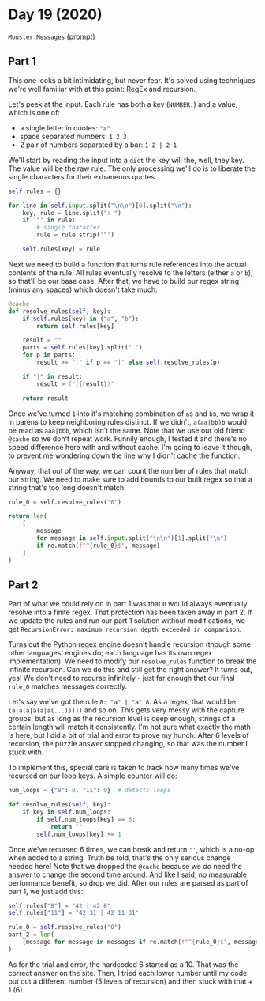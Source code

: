 # Day 19 (2020)

`Monster Messages` ([prompt](https://adventofcode.com/2020/day/19))

## Part 1

This one looks a bit intimidating, but never fear. It's solved using techniques we're well familiar with at this point: RegEx and recursion.

Let's peek at the input. Each rule has both a key (`NUMBER:`) and a value, which is one of:

- a single letter in quotes: `"a"`
- space separated numbers: `1 2 3`
- 2 pair of numbers separated by a bar: `1 2 | 2 1`

We'll start by reading the input into a `dict` the key will the, well, they key. The value will be the raw rule. The only processing we'll do is to liberate the single characters for their extraneous quotes.

```py
self.rules = {}

for line in self.input.split("\n\n")[0].split("\n"):
    key, rule = line.split(": ")
    if '"' in rule:
        # single character
        rule = rule.strip('"')

    self.rules[key] = rule
```

Next we need to build a function that turns rule references into the actual contents of the rule. All rules eventually resolve to the letters (either `a` or `b`), so that'll be our base case. After that, we have to build our regex string (minus any spaces) which doesn't take much:

```py
@cache
def resolve_rules(self, key):
    if self.rules[key] in ("a", "b"):
        return self.rules[key]

    result = ""
    parts = self.rules[key].split(" ")
    for p in parts:
        result += "|" if p == "|" else self.resolve_rules(p)

    if "|" in result:
        result = f"({result})"

    return result
```

Once we've turned `1` into it's matching combination of `a`s and `b`s, we wrap it in parens to keep neighboring rules distinct. If we didn't, `a(aa|bb)b` would be read as `aaa|bbb`, which isn't the same. Note that we use our old friend `@cache` so we don't repeat work. Funnily enough, I tested it and there's no speed difference here with and without cache. I'm going to leave it though, to prevent me wondering down the line why I didn't cache the function.

Anyway, that out of the way, we can count the number of rules that match our string. We need to make sure to add bounds to our built regex so that a string that's too long doesn't match:

```py
rule_0 = self.resolve_rules("0")

return len(
    [
        message
        for message in self.input.split("\n\n")[1].split("\n")
        if re.match(f"^{rule_0}$", message)
    ]
)
```

## Part 2

Part of what we could rely on in part 1 was that `0` would always eventually resolve into a finite regex. That protection has been taken away in part 2. If we update the rules and run our part 1 solution without modifications, we get `RecursionError: maximum recursion depth exceeded in comparison`.

Turns out the Python regex engine doesn't handle recursion (though some other languages' engines do; each language has its own regex implementation). We need to modify our `resolve_rules` function to break the infinite recursion. Can we do this and still get the right answer? It turns out, yes! We don't need to recurse infinitely - just far enough that our final `rule_0` matches messages correctly.

Let's say we've got the rule `8: "a" | "a" 8`. As a regex, that would be `(a|a(a|a(a|a(...)))))` and so on. This gets very messy with the capture groups, but as long as the recursion level is deep enough, strings of a certain length will match it consistently. I'm not sure what exactly the math is here, but I did a bit of trial and error to prove my hunch. After 6 levels of recursion, the puzzle answer stopped changing, so that was the number I stuck with.

To implement this, special care is taken to track how many times we've recursed on our loop keys. A simple counter will do:

```py
num_loops = {"8": 0, "11": 0}  # detects loops

def resolve_rules(self, key):
    if key in self.num_loops:
        if self.num_loops[key] == 6:
            return ""
        self.num_loops[key] += 1
```

Once we've recursed 6 times, we can break and return `''`, which is a no-op when added to a string. Truth be told, that's the only serious change needed here! Note that we dropped the `@cache` because we _do_ need the answer to change the second time around. And like I said, no measurable performance benefit, so drop we did. After our rules are parsed as part of part 1, we just add this:

```py
self.rules["8"] = "42 | 42 8"
self.rules["11"] = "42 31 | 42 11 31"

rule_0 = self.resolve_rules("0")
part_2 = len(
    [message for message in messages if re.match(f"^{rule_0}$", message)]
)
```

As for the trial and error, the hardcoded 6 started as a 10. That was the correct answer on the site. Then, I tried each lower number until my code put out a different number (5 levels of recursion) and then stuck with that + 1 (6).
